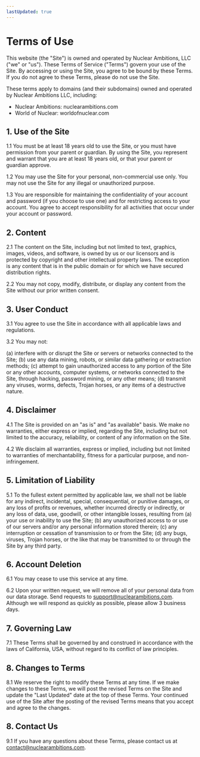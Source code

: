 ```yaml
---
lastUpdated: true
---
```


# Terms of Use

This website (the "Site") is owned and operated by Nuclear Ambitions, LLC ("we" or "us"). These Terms of Service ("Terms") govern your use of the Site. By accessing or using the Site, you agree to be bound by these Terms. If you do not agree to these Terms, please do not use the Site.

These terms apply to domains (and their subdomains) owned and operated by Nuclear Ambitions LLC, including:

- Nuclear Ambitions: nuclearambitions.com
- World of Nuclear: worldofnuclear.com

## 1. Use of the Site

1.1 You must be at least 18 years old to use the Site, or you must have permission from your parent or guardian. By using the Site, you represent and warrant that you are at least 18 years old, or that your parent or guardian approve.

1.2 You may use the Site for your personal, non-commercial use only. You may not use the Site for any illegal or unauthorized purpose.

1.3 You are responsible for maintaining the confidentiality of your account and password (if you choose to use one) and for restricting access to your account. You agree to accept responsibility for all activities that occur under your account or password.

## 2. Content

2.1 The content on the Site, including but not limited to text, graphics, images, videos, and software, is owned by us or our licensors and is protected by copyright and other intellectual property laws. The exception is any content that is in the public domain or for which we have secured distribution rights.

2.2 You may not copy, modify, distribute, or display any content from the Site without our prior written consent.

## 3. User Conduct

3.1 You agree to use the Site in accordance with all applicable laws and regulations.

3.2 You may not:

(a) interfere with or disrupt the Site or servers or networks connected to the Site;
(b) use any data mining, robots, or similar data gathering or extraction methods;
(c) attempt to gain unauthorized access to any portion of the Site or any other accounts, computer systems, or networks connected to the Site, through hacking, password mining, or any other means;
(d) transmit any viruses, worms, defects, Trojan horses, or any items of a destructive nature.

## 4. Disclaimer

4.1 The Site is provided on an "as is" and "as available" basis. We make no warranties, either express or implied, regarding the Site, including but not limited to the accuracy, reliability, or content of any information on the Site.

4.2 We disclaim all warranties, express or implied, including but not limited to warranties of merchantability, fitness for a particular purpose, and non-infringement.

## 5. Limitation of Liability

5.1 To the fullest extent permitted by applicable law, we shall not be liable for any indirect, incidental, special, consequential, or punitive damages, or any loss of profits or revenues, whether incurred directly or indirectly, or any loss of data, use, goodwill, or other intangible losses, resulting from (a) your use or inability to use the Site; (b) any unauthorized access to or use of our servers and/or any personal information stored therein; (c) any interruption or cessation of transmission to or from the Site; (d) any bugs, viruses, Trojan horses, or the like that may be transmitted to or through the Site by any third party.

## 6. Account Deletion

6.1 You may cease to use this service at any time.

6.2 Upon your written request, we will remove all of your personal data from our data storage. Send requests to support@nuclearambitions.com. Although we will respond as quickly as possible, please allow 3 business days.

## 7. Governing Law

7.1 These Terms shall be governed by and construed in accordance with the laws of California, USA, without regard to its conflict of law principles.

## 8. Changes to Terms

8.1 We reserve the right to modify these Terms at any time. If we make changes to these Terms, we will post the revised Terms on the Site and update the "Last Updated" date at the top of these Terms. Your continued use of the Site after the posting of the revised Terms means that you accept and agree to the changes.

## 8. Contact Us

9.1 If you have any questions about these Terms, please contact us at contact@nuclearambitions.com.
